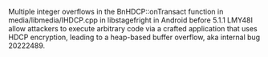 Multiple integer overflows in the BnHDCP::onTransact function in media/libmedia/IHDCP.cpp in libstagefright in Android before 5.1.1 LMY48I allow attackers to execute arbitrary code via a crafted application that uses HDCP encryption, leading to a heap-based buffer overflow, aka internal bug 20222489.